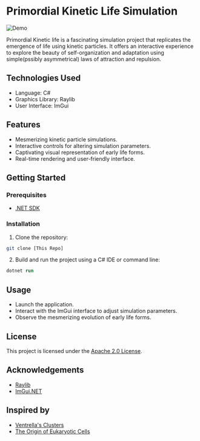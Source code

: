 # Primordial Kinetic Life Simulation

![Demo](demo.gif)

Primordial Kinetic life is a fascinating simulation project that replicates the emergence of life using kinetic particles. It offers an interactive experience to explore the beauty of self-organization and adaptation using simple(pssibly asymmetrical) laws of attraction and repulsion.

## Technologies Used

- Language: C#
- Graphics Library: Raylib
- User Interface: ImGui

## Features

- Mesmerizing kinetic particle simulations.
- Interactive controls for altering simulation parameters.
- Captivating visual representation of early life forms.
- Real-time rendering and user-friendly interface.

## Getting Started

### Prerequisites

- [.NET SDK](https://dotnet.microsoft.com/download)

### Installation

1. Clone the repository:

```bash
git clone [This Repo]
```

2. Build and run the project using a C# IDE or command line:
```ps
dotnet run
```
## Usage
- Launch the application.
- Interact with the ImGui interface to adjust simulation parameters.
- Observe the mesmerizing evolution of early life forms.
## License
This project is licensed under the [Apache 2.0 License](Licence.txt).

## Acknowledgements
- [Raylib](https://raylib.com)
- [ImGui.NET](https://github.com/ImGuiNET/ImGui.NET)
## Inspired by
- [Ventrella's Clusters](https://www.ventrella.com/Clusters/)
- [The Origin of Eukaryotic Cells](https://evolution.berkeley.edu/the-history-of-evolutionary-thought/1900-to-present/endosymbiosis-lynn-margulis/)
